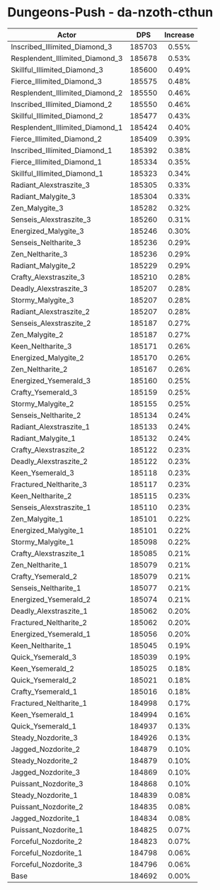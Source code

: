 # Dungeons-Push - da-nzoth-cthun
| Actor | DPS | Increase |
|---|:---:|:---:|
|Inscribed_Illimited_Diamond_3|185703|0.55%|
|Resplendent_Illimited_Diamond_3|185678|0.53%|
|Skillful_Illimited_Diamond_3|185600|0.49%|
|Fierce_Illimited_Diamond_3|185575|0.48%|
|Resplendent_Illimited_Diamond_2|185550|0.46%|
|Inscribed_Illimited_Diamond_2|185550|0.46%|
|Skillful_Illimited_Diamond_2|185477|0.43%|
|Resplendent_Illimited_Diamond_1|185424|0.40%|
|Fierce_Illimited_Diamond_2|185409|0.39%|
|Inscribed_Illimited_Diamond_1|185392|0.38%|
|Fierce_Illimited_Diamond_1|185334|0.35%|
|Skillful_Illimited_Diamond_1|185323|0.34%|
|Radiant_Alexstraszite_3|185305|0.33%|
|Radiant_Malygite_3|185304|0.33%|
|Zen_Malygite_3|185282|0.32%|
|Senseis_Alexstraszite_3|185260|0.31%|
|Energized_Malygite_3|185246|0.30%|
|Senseis_Neltharite_3|185236|0.29%|
|Zen_Neltharite_3|185236|0.29%|
|Radiant_Malygite_2|185229|0.29%|
|Crafty_Alexstraszite_3|185210|0.28%|
|Deadly_Alexstraszite_3|185207|0.28%|
|Stormy_Malygite_3|185207|0.28%|
|Radiant_Alexstraszite_2|185207|0.28%|
|Senseis_Alexstraszite_2|185187|0.27%|
|Zen_Malygite_2|185187|0.27%|
|Keen_Neltharite_3|185171|0.26%|
|Energized_Malygite_2|185170|0.26%|
|Zen_Neltharite_2|185167|0.26%|
|Energized_Ysemerald_3|185160|0.25%|
|Crafty_Ysemerald_3|185159|0.25%|
|Stormy_Malygite_2|185155|0.25%|
|Senseis_Neltharite_2|185134|0.24%|
|Radiant_Alexstraszite_1|185133|0.24%|
|Radiant_Malygite_1|185132|0.24%|
|Crafty_Alexstraszite_2|185122|0.23%|
|Deadly_Alexstraszite_2|185122|0.23%|
|Keen_Ysemerald_3|185118|0.23%|
|Fractured_Neltharite_3|185117|0.23%|
|Keen_Neltharite_2|185115|0.23%|
|Senseis_Alexstraszite_1|185110|0.23%|
|Zen_Malygite_1|185101|0.22%|
|Energized_Malygite_1|185101|0.22%|
|Stormy_Malygite_1|185098|0.22%|
|Crafty_Alexstraszite_1|185085|0.21%|
|Zen_Neltharite_1|185079|0.21%|
|Crafty_Ysemerald_2|185079|0.21%|
|Senseis_Neltharite_1|185077|0.21%|
|Energized_Ysemerald_2|185074|0.21%|
|Deadly_Alexstraszite_1|185062|0.20%|
|Fractured_Neltharite_2|185062|0.20%|
|Energized_Ysemerald_1|185056|0.20%|
|Keen_Neltharite_1|185045|0.19%|
|Quick_Ysemerald_3|185039|0.19%|
|Keen_Ysemerald_2|185025|0.18%|
|Quick_Ysemerald_2|185021|0.18%|
|Crafty_Ysemerald_1|185016|0.18%|
|Fractured_Neltharite_1|184998|0.17%|
|Keen_Ysemerald_1|184994|0.16%|
|Quick_Ysemerald_1|184937|0.13%|
|Steady_Nozdorite_3|184926|0.13%|
|Jagged_Nozdorite_2|184879|0.10%|
|Steady_Nozdorite_2|184879|0.10%|
|Jagged_Nozdorite_3|184869|0.10%|
|Puissant_Nozdorite_3|184868|0.10%|
|Steady_Nozdorite_1|184839|0.08%|
|Puissant_Nozdorite_2|184835|0.08%|
|Jagged_Nozdorite_1|184834|0.08%|
|Puissant_Nozdorite_1|184825|0.07%|
|Forceful_Nozdorite_2|184823|0.07%|
|Forceful_Nozdorite_1|184798|0.06%|
|Forceful_Nozdorite_3|184796|0.06%|
|Base|184692|0.00%|
